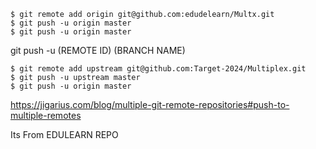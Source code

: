 ```
$ git remote add origin git@github.com:edudelearn/Multx.git
$ git push -u origin master
$ git push -u origin master
```
git push -u (REMOTE ID) (BRANCH NAME)

```
$ git remote add upstream git@github.com:Target-2024/Multiplex.git
$ git push -u upstream master
$ git push -u origin master
```


https://jigarius.com/blog/multiple-git-remote-repositories#push-to-multiple-remotes

Its From EDULEARN REPO
